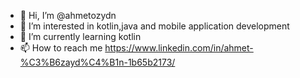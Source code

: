 - 👋 Hi, I’m @ahmetozydn
- 👀 I’m interested in kotlin,java and mobile application development
- 🌱 I’m currently learning kotlin
- 📫 How to reach me https://www.linkedin.com/in/ahmet-%C3%B6zayd%C4%B1n-1b65b2173/

<!---
ahmetozydn/ahmetozydn is a ✨ special ✨ repository because its `README.md` (this file) appears on your GitHub profile.
You can click the Preview link to take a look at your changes.
--->
